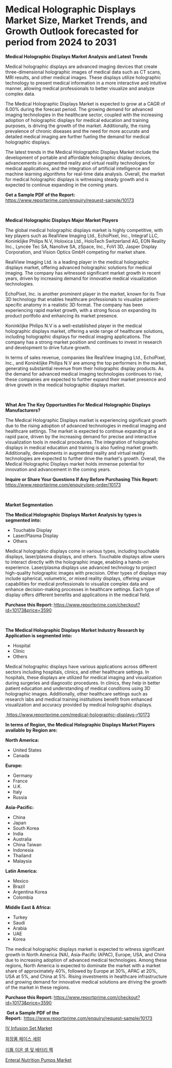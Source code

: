 <p><h1>Medical Holographic Displays Market Size, Market Trends, and Growth Outlook forecasted for period from 2024 to 2031</h1></p><p><strong>Medical Holographic Displays Market Analysis and Latest Trends</strong></p>
<p><p>Medical holographic displays are advanced imaging devices that create three-dimensional holographic images of medical data such as CT scans, MRI results, and other medical images. These displays utilize holographic technology to present medical information in a more interactive and intuitive manner, allowing medical professionals to better visualize and analyze complex data.</p><p>The Medical Holographic Displays Market is expected to grow at a CAGR of 6.00% during the forecast period. The growing demand for advanced imaging technologies in the healthcare sector, coupled with the increasing adoption of holographic displays for medical education and training purposes, is driving the growth of the market. Additionally, the rising prevalence of chronic diseases and the need for more accurate and detailed medical imaging are further fueling the demand for medical holographic displays.</p><p>The latest trends in the Medical Holographic Displays Market include the development of portable and affordable holographic display devices, advancements in augmented reality and virtual reality technologies for medical applications, and the integration of artificial intelligence and machine learning algorithms for real-time data analysis. Overall, the market for medical holographic displays is witnessing steady growth and is expected to continue expanding in the coming years.</p></p>
<p><strong>Get a Sample PDF of the Report:&nbsp;</strong> <a href="https://www.reportprime.com/enquiry/request-sample/10173">https://www.reportprime.com/enquiry/request-sample/10173</a></p>
<p>&nbsp;</p>
<p><strong>Medical Holographic Displays Major Market Players</strong></p>
<p><p>The global medical holographic displays market is highly competitive, with key players such as RealView Imaging Ltd., EchoPixel, Inc., Integraf LLC, Koninklijke Philips N.V, Holoxica Ltd., HoloTech Switzerland AG, EON Reality Inc., Lyncée Tec SA, Nanolive SA, zSpace, Inc., FoVI 3D, Jasper Display Corporation, and Vision Optics GmbH competing for market share.</p><p>RealView Imaging Ltd. is a leading player in the medical holographic displays market, offering advanced holographic solutions for medical imaging. The company has witnessed significant market growth in recent years, driven by increasing demand for innovative medical visualization technologies.</p><p>EchoPixel, Inc. is another prominent player in the market, known for its True 3D technology that enables healthcare professionals to visualize patient-specific anatomy in a realistic 3D format. The company has been experiencing rapid market growth, with a strong focus on expanding its product portfolio and enhancing its market presence.</p><p>Koninklijke Philips N.V is a well-established player in the medical holographic displays market, offering a wide range of healthcare solutions, including holographic displays for medical imaging applications. The company has a strong market position and continues to invest in research and development to drive future growth.</p><p>In terms of sales revenue, companies like RealView Imaging Ltd., EchoPixel, Inc., and Koninklijke Philips N.V are among the top performers in the market, generating substantial revenue from their holographic display products. As the demand for advanced medical imaging technologies continues to rise, these companies are expected to further expand their market presence and drive growth in the medical holographic displays market.</p></p>
<p>&nbsp;</p>
<p><strong>What Are The Key Opportunities For Medical Holographic Displays Manufacturers?</strong></p>
<p><p>The Medical Holographic Displays market is experiencing significant growth due to the rising adoption of advanced technologies in medical imaging and healthcare settings. The market is expected to continue expanding at a rapid pace, driven by the increasing demand for precise and interactive visualization tools in medical procedures. The integration of holographic displays in medical education and training is also fueling market growth. Additionally, developments in augmented reality and virtual reality technologies are expected to further drive the market's growth. Overall, the Medical Holographic Displays market holds immense potential for innovation and advancement in the coming years.</p></p>
<p><strong>Inquire or Share Your Questions If Any Before Purchasing This Report:</strong> <a href="https://www.reportprime.com/enquiry/pre-order/10173">https://www.reportprime.com/enquiry/pre-order/10173</a></p>
<p>&nbsp;</p>
<p><strong>Market Segmentation</strong></p>
<p><strong>The Medical Holographic Displays Market Analysis by types is segmented into:</strong></p>
<p><ul><li>Touchable Display</li><li>Laser/Plasma Display</li><li>Others</li></ul></p>
<p><p>Medical holographic displays come in various types, including touchable displays, laser/plasma displays, and others. Touchable displays allow users to interact directly with the holographic image, enabling a hands-on experience. Laser/plasma displays use advanced technology to project high-quality holographic images with precision. Other types of displays may include spherical, volumetric, or mixed reality displays, offering unique capabilities for medical professionals to visualize complex data and enhance decision-making processes in healthcare settings. Each type of display offers different benefits and applications in the medical field.</p></p>
<p><strong>Purchase this Report:&nbsp;</strong><a href="https://www.reportprime.com/checkout?id=10173&price=3590">https://www.reportprime.com/checkout?id=10173&price=3590</a></p>
<p>&nbsp;</p>
<p><strong>The Medical Holographic Displays Market Industry Research by Application is segmented into:</strong></p>
<p><ul><li>Hospital</li><li>Clinic</li><li>Others</li></ul></p>
<p><p>Medical holographic displays have various applications across different sectors including hospitals, clinics, and other healthcare settings. In hospitals, these displays are utilized for medical imaging and visualization during surgeries and diagnostic procedures. In clinics, they help in better patient education and understanding of medical conditions using 3D holographic images. Additionally, other healthcare settings such as research labs and medical training institutions benefit from enhanced visualization and accuracy provided by medical holographic displays.</p></p>
<p><a href="https://www.reportprime.com/medical-holographic-displays-r10173">&nbsp;https://www.reportprime.com/medical-holographic-displays-r10173</a></p>
<p><strong>In terms of Region, the Medical Holographic Displays Market Players available by Region are:</strong></p>
<p>
    <p> <strong> North America: </strong>
        <ul>
            <li>United States</li>
            <li>Canada</li>
        </ul>
        </p> 
    <p> <strong> Europe: </strong>
        <ul>
            <li>Germany</li>
            <li>France</li>
            <li>U.K.</li>
            <li>Italy</li>
            <li>Russia</li>
        </ul>
        </p> 
    <p> <strong> Asia-Pacific: </strong>
        <ul>
            <li>China</li>
            <li>Japan</li>
            <li>South Korea</li>
            <li>India</li>
            <li>Australia</li>
            <li>China Taiwan</li>
            <li>Indonesia</li>
            <li>Thailand</li>
            <li>Malaysia</li>
        </ul>
        </p> 
    <p> <strong> Latin America: </strong>
        <ul>
            <li>Mexico</li>
            <li>Brazil</li>
            <li>Argentina Korea</li>
            <li>Colombia</li>
        </ul>
        </p> 
    <p> <strong> Middle East & Africa: </strong>
        <ul>
            <li>Turkey</li>
            <li>Saudi</li>
            <li>Arabia</li>
            <li>UAE</li>
            <li>Korea</li>
        </ul>
    </p>
    </p>
<p><p>The medical holographic displays market is expected to witness significant growth in North America (NA), Asia-Pacific (APAC), Europe, USA, and China due to increasing adoption of advanced medical technologies. Among these regions, North America is expected to dominate the market with a market share of approximately 40%, followed by Europe at 30%, APAC at 20%, USA at 5%, and China at 5%. Rising investments in healthcare infrastructure and growing demand for innovative medical solutions are driving the growth of the market in these regions.</p></p>
<p><strong>Purchase this Report: </strong><a href="https://www.reportprime.com/checkout?id=10173&price=3590">https://www.reportprime.com/checkout?id=10173&price=3590</a></p>
<p>&nbsp;<strong>Get a Sample PDF of the Report:&nbsp;&nbsp;</strong><a href="https://www.reportprime.com/enquiry/request-sample/10173">https://www.reportprime.com/enquiry/request-sample/10173</a></p>
<p><strong></strong></p>
<p><p><a href="https://github.com/Paul14Anderson63/Market-Research-Report-List-5/blob/main/iv-infusion-set-market.md">IV Infusion Set Market</a></p><p><a href="https://github.com/berlianaparadilla48/Market-Research-Report-List-1/blob/main/1238922117781.md">화장품 페이스 세럼</a></p><p><a href="https://github.com/dollarearner151/Market-Research-Report-List-1/blob/main/4813585117742.md">리튬 이온 셀 및 배터리 팩</a></p><p><a href="https://github.com/guneycigdem35/Market-Research-Report-List-4/blob/main/enteral-nutrition-pumps-market.md">Enteral Nutrition Pumps Market</a></p></p>